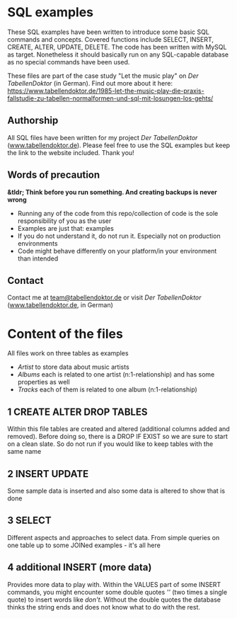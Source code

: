 # SQL examples 

These SQL examples have been written to introduce some basic SQL commands and concepts. Covered functions include SELECT, INSERT, CREATE, ALTER, UPDATE, DELETE. The code has been written with MySQL as target. Nonetheless it should basically run on any SQL-capable database as no special commands have been used. 

These files are part of the case study "Let the music play" on _Der TabellenDoktor_ (in German). Find out more about it here:
https://www.tabellendoktor.de/1985-let-the-music-play-die-praxis-fallstudie-zu-tabellen-normalformen-und-sql-mit-losungen-los-gehts/

## Authorship
All SQL files have been written for my project _Der TabellenDoktor_ (www.tabellendoktor.de). Please feel free to use the SQL examples but keep the link to the website included. Thank you!

## Words of precaution
**&tldr; Think before you run something. And creating backups is never wrong**

* Running any of the code from this repo/collection of code is the sole responsibility of you as the user
* Examples are just that: examples
* If you do not understand it, do not run it. Especially not on production environments
* Code might behave differently on your platform/in your environment than intended

## Contact

Contact me at team@tabellendoktor.de or visit _Der TabellenDoktor_ (www.tabellendoktor.de, in German)

# Content of the files

All files work on three tables as examples
* _Artist_ to store data about music artists
* _Albums_ each is related to one artist (n:1-relationship) and has some properties as well
* _Tracks_ each of them is related to one album (n:1-relationship)

## 1 CREATE ALTER DROP TABLES

Within this file tables are created and altered (additional columns added and removed). Before doing so, there is a DROP IF EXIST so we are sure to start on a clean slate. So do not run if you would like to keep tables with the same name

## 2 INSERT UPDATE

Some sample data is inserted and also some data is altered to show that is done

## 3 SELECT

Different aspects and approaches to select data. From simple queries on one table up to some JOINed examples - it's all here

## 4 additional INSERT (more data)

Provides more data to play with. Within the VALUES part of some INSERT commands, you might encounter some double quotes _''_ (two times a single quote) to insert words like _don't_. Without the double quotes the database thinks the string ends and does not know what to do with the rest.